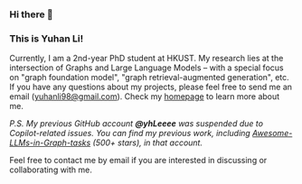 ### Hi there 👋 
### This is Yuhan Li!

Currently, I am a 2nd-year PhD student at HKUST. My research lies at the intersection of Graphs and Large Language Models – with a special focus on "graph foundation model", "graph retrieval-augmented generation", etc. If you have any questions about my projects, please feel free to send me an email (yuhanli98@gmail.com). Check my [homepage](https://scholar.google.com/citations?user=c8DzpkAAAAAJ&hl=zh-CN) to learn more about me.

*P.S. My previous GitHub account **@yhLeeee** was suspended due to Copilot-related issues. You can find my previous work, including [Awesome-LLMs-in-Graph-tasks](https://github.com/yhLeeee/Awesome-LLMs-in-Graph-tasks) (500+ stars), in that account.*

Feel free to contact me by email if you are interested in discussing or collaborating with me.

<!---
Yuhan1i/Yuhan1i is a ✨ special ✨ repository because its `README.md` (this file) appears on your GitHub profile.
You can click the Preview link to take a look at your changes.
--->
